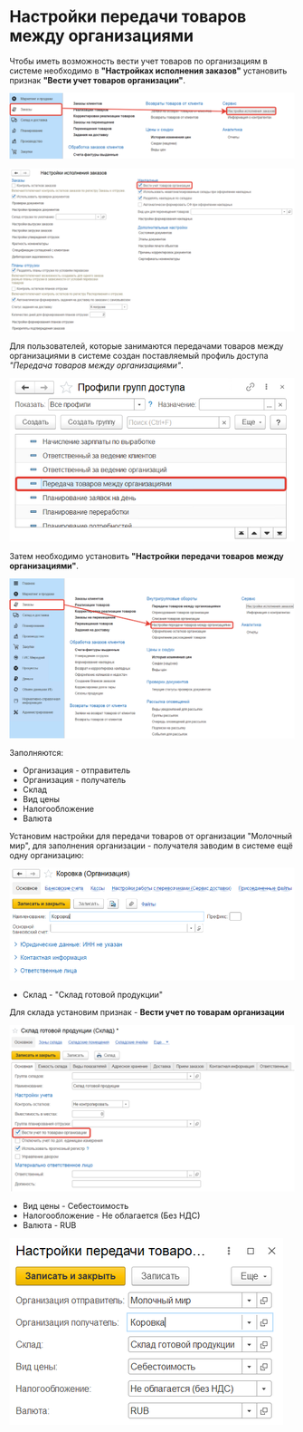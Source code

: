 # Настройки передачи товаров между организациями

Чтобы иметь возможность вести учет товаров по организациям в системе необходимо в **"Настройках исполнения заказов"** установить признак **"Вести учет товаров организации"**.

[![1][1]][1]

[![2][2]][2]

Для пользователей, которые занимаются передачами товаров между организациями в системе создан поставляемый профиль доступа *"Передача товаров между организациями"*.

[![3][3]][3]

Затем необходимо установить **"Настройки передачи товаров между организациями"**.

[![4][4]][4]

Заполняются:

- Организация - отправитель
- Организация - получатель
- Склад
- Вид цены
- Налогообложение
- Валюта

Установим настройки для передачи товаров от организации "Молочный мир", для заполнения организации - получателя заводим в системе ещё одну организацию:

[![5][5]][5]

- Склад - "Склад готовой продукции"

Для склада установим признак - **Вести учет по товарам организации**

[![6][6]][6]

- Вид цены - Себестоимость
- Налогообложение - Не облагается (Без НДС)
- Валюта - RUB

[![7][7]][7]

[1]: SettingsForTransferringProductsBetweenOrganizations.assets/1.png
[2]: SettingsForTransferringProductsBetweenOrganizations.assets/2.png
[3]: SettingsForTransferringProductsBetweenOrganizations.assets/3.png
[4]: SettingsForTransferringProductsBetweenOrganizations.assets/4.png
[5]: SettingsForTransferringProductsBetweenOrganizations.assets/5.png
[6]: SettingsForTransferringProductsBetweenOrganizations.assets/6.png
[7]: SettingsForTransferringProductsBetweenOrganizations.assets/7.png
